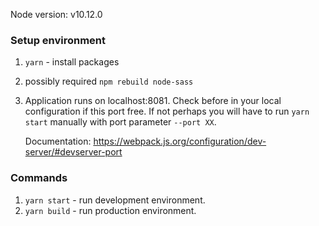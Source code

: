 Node version: v10.12.0

### Setup environment

1. `yarn` - install packages
2. possibly required `npm rebuild node-sass`
3. Application runs on localhost:8081. Check before in your local configuration if this port free. If not perhaps you will have to run `yarn start` manually with port parameter `--port XX`.
   
   Documentation: https://webpack.js.org/configuration/dev-server/#devserver-port 


### Commands

1. `yarn start` - run development environment.
2. `yarn build` - run production environment.